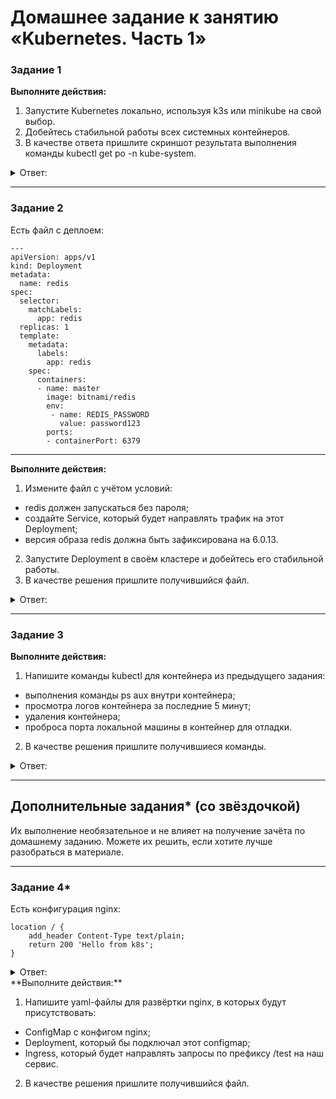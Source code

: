 # Домашнее задание к занятию «Kubernetes. Часть 1»

### Задание 1

**Выполните действия:**

1. Запустите Kubernetes локально, используя k3s или minikube на свой выбор.
1. Добейтесь стабильной работы всех системных контейнеров.
2. В качестве ответа пришлите скриншот результата выполнения команды kubectl get po -n kube-system.

<details> 
<summary> Ответ:  </summary>
 
</details> 

------
### Задание 2


Есть файл с деплоем:

```
---
apiVersion: apps/v1
kind: Deployment
metadata:
  name: redis
spec:
  selector:
    matchLabels:
      app: redis
  replicas: 1
  template:
    metadata:
      labels:
        app: redis
    spec:
      containers:
      - name: master
        image: bitnami/redis
        env:
         - name: REDIS_PASSWORD
           value: password123
        ports:
        - containerPort: 6379
```

------
**Выполните действия:**

1. Измените файл с учётом условий:

 * redis должен запускаться без пароля;
 * создайте Service, который будет направлять трафик на этот Deployment;
 * версия образа redis должна быть зафиксирована на 6.0.13.

2. Запустите Deployment в своём кластере и добейтесь его стабильной работы.
3. В качестве решения пришлите получившийся файл.

<details> 
<summary> Ответ:  </summary>
 
</details> 

------
### Задание 3

**Выполните действия:**

1. Напишите команды kubectl для контейнера из предыдущего задания:

 - выполнения команды ps aux внутри контейнера;
 - просмотра логов контейнера за последние 5 минут;
 - удаления контейнера;
 - проброса порта локальной машины в контейнер для отладки.

2. В качестве решения пришлите получившиеся команды.

<details> 
<summary> Ответ:  </summary>
 
</details> 

------
## Дополнительные задания* (со звёздочкой)

Их выполнение необязательное и не влияет на получение зачёта по домашнему заданию. Можете их решить, если хотите лучше разобраться в материале.

---

### Задание 4*

Есть конфигурация nginx:

```
location / {
    add_header Content-Type text/plain;
    return 200 'Hello from k8s';
}
```

<details> 
<summary> Ответ:  </summary>
 
</details> 
**Выполните действия:**

1. Напишите yaml-файлы для развёртки nginx, в которых будут присутствовать:

 - ConfigMap с конфигом nginx;
 - Deployment, который бы подключал этот configmap;
 - Ingress, который будет направлять запросы по префиксу /test на наш сервис.

2. В качестве решения пришлите получившийся файл.
